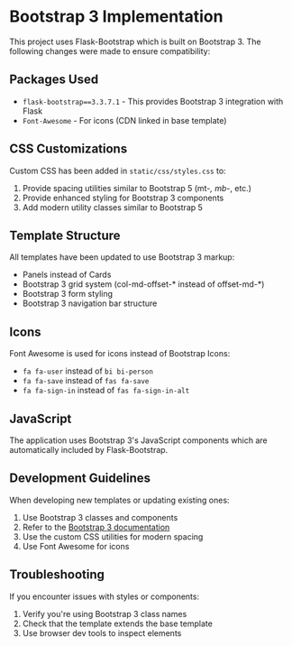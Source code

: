 # Bootstrap 3 Implementation

This project uses Flask-Bootstrap which is built on Bootstrap 3. The following changes were made to ensure compatibility:

## Packages Used

- `flask-bootstrap==3.3.7.1` - This provides Bootstrap 3 integration with Flask
- `Font-Awesome` - For icons (CDN linked in base template)

## CSS Customizations

Custom CSS has been added in `static/css/styles.css` to:

1. Provide spacing utilities similar to Bootstrap 5 (mt-*, mb-*, etc.)
2. Provide enhanced styling for Bootstrap 3 components
3. Add modern utility classes similar to Bootstrap 5

## Template Structure

All templates have been updated to use Bootstrap 3 markup:

- Panels instead of Cards
- Bootstrap 3 grid system (col-md-offset-* instead of offset-md-*)
- Bootstrap 3 form styling
- Bootstrap 3 navigation bar structure

## Icons

Font Awesome is used for icons instead of Bootstrap Icons:

- `fa fa-user` instead of `bi bi-person`
- `fa fa-save` instead of `fas fa-save`
- `fa fa-sign-in` instead of `fas fa-sign-in-alt`

## JavaScript

The application uses Bootstrap 3's JavaScript components which are automatically included by Flask-Bootstrap.

## Development Guidelines

When developing new templates or updating existing ones:

1. Use Bootstrap 3 classes and components
2. Refer to the [Bootstrap 3 documentation](https://getbootstrap.com/docs/3.4/) 
3. Use the custom CSS utilities for modern spacing
4. Use Font Awesome for icons

## Troubleshooting

If you encounter issues with styles or components:

1. Verify you're using Bootstrap 3 class names
2. Check that the template extends the base template
3. Use browser dev tools to inspect elements 